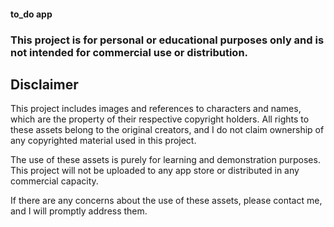 #### to_do app





### This project is for personal or educational purposes only and is not intended for commercial use or distribution.

## Disclaimer

This project includes images and references to characters and names, which are the property of their respective copyright holders. All rights to these assets belong to the original creators, and I do not claim ownership of any copyrighted material used in this project. 

The use of these assets is purely for learning and demonstration purposes. This project will not be uploaded to any app store or distributed in any commercial capacity.

If there are any concerns about the use of these assets, please contact me, and I will promptly address them.
